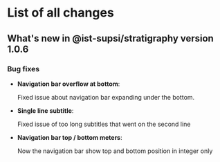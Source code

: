 # List of all changes

## What's new in @ist-supsi/stratigraphy version 1.0.6

### Bug fixes

 - **Navigation bar overflow at bottom**: 
   
   Fixed issue about navigation bar expanding under the bottom.

 - **Single line subtitle**: 
   
   Fixed issue of too long subtitles that went on the second line

 - **Navigation bar top / bottom meters**:

   Now the navigation bar show top and bottom position in integer only
